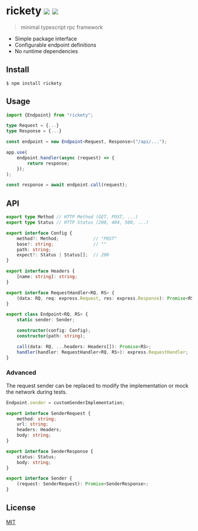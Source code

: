 <!--

TODO
- make errors more helpful / clear
- design a complete testing story (ex. calling handlers without the network)
- allow sync runtime type checks (isRequest, isResponse)

CHANGELOG
- make sender private
- properly set content-type headers
- make endpoint config private
- remove support for node `call` cause fetch + https

 -->

# rickety [![](https://img.shields.io/npm/v/rickety.svg)](https://www.npmjs.com/package/rickety) [![](https://img.shields.io/npm/types/rickety.svg)](https://github.com/g-harel/rickety)

> minimal typescript rpc framework

* Simple package interface
* Configurable endpoint definitions
* No runtime dependencies

## Install

```shell
$ npm install rickety
```

## Usage

``` typescript
import {Endpoint} from "rickety";
```

```typescript
type Request = {...}
type Response = {...}

const endpoint = new Endpoint<Request, Response>("/api/...");
```

```typescript
app.use(
    endpoint.handler(async (request) => {
        return response;
    });
);
```

```typescript
const response = await endpoint.call(request);
```

## API

```typescript
export type Method // HTTP Method (GET, POST, ...)
export type Status // HTTP Status (200, 404, 500, ...)

export interface Config {
    method?: Method;             // "POST"
    base?: string;               // ""
    path: string;
    expect?: Status | Status[];  // 200
}

export interface Headers {
    [name: string]: string;
}

export interface RequestHandler<RQ, RS> {
    (data: RQ, req: express.Request, res: express.Response): Promise<RS> | RS;
}

export class Endpoint<RQ, RS> {
    static sender: Sender;

    constructor(config: Config);
    constructor(path: string);

    call(data: RQ, ...headers: Headers[]): Promise<RS>;
    handler(handler: RequestHandler<RQ, RS>): express.RequestHandler;
}
```

### Advanced

The request sender can be replaced to modify the implementation or mock the network during tests.

```typescript
Endpoint.sender = customSenderImplementation;
```

```typescript
export interface SenderRequest {
    method: string;
    url: string;
    headers: Headers;
    body: string;
}

export interface SenderResponse {
    status: Status;
    body: string;
}

export interface Sender {
    (request: SenderRequest): Promise<SenderResponse>;
}
```

## License

[MIT](./LICENSE)
